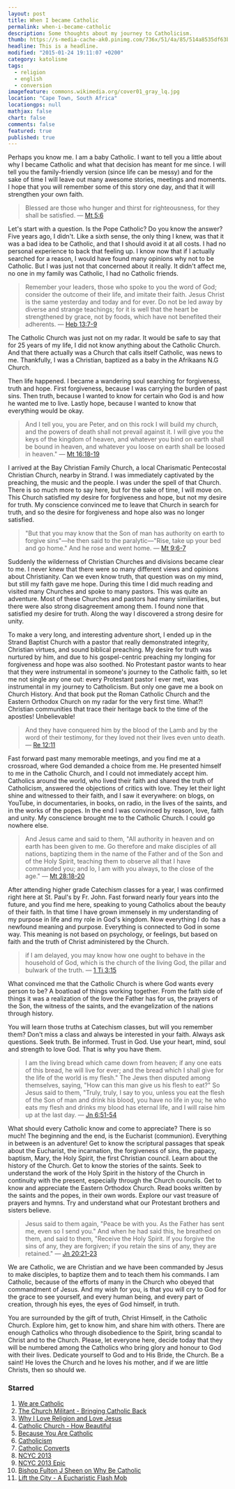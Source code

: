 ```yaml
---
layout: post
title: When I became Catholic
permalink: when-i-became-catholic
description: Some thoughts about my journey to Catholicism.
thumb: https://s-media-cache-ak0.pinimg.com/736x/51/4a/85/514a8535df63bc74bf86db06bda4a513.jpg
headline: This is a headline.
modified: "2015-01-24 19:11:07 +0200"
category: katolisme
tags: 
  - religion
  - english
  - conversion
imagefeature: commons.wikimedia.org/cover01_gray_lq.jpg
location: "Cape Town, South Africa"
locationgps: null
mathjax: false
chart: false
comments: false
featured: true
published: true
---
```


<!--![cover-image](https://s-media-cache-ak0.pinimg.com/736x/51/4a/85/514a8535df63bc74bf86db06bda4a513.jpg)
-->

Perhaps you know me. I am a baby Catholic. I want to tell you a little about why I became Catholic and what that decision has meant for me since. I will tell you the family-friendly version (since life can be messy) and for the sake of time I will leave out many awesome stories, meetings and moments. I hope that you will remember some of this story one day, and that it will strengthen your own faith.

<!-- Bible Verse. http://biblia.com/plugins/BibleVerse -->
> Blessed are those who hunger and thirst for righteousness, for they shall be satisfied. &mdash; <a target="_blank" href = "http://biblia.com/bible/rsvce/Mt5.6">Mt 5:6</a>

Let's start with a question. Is the Pope Catholic? Do you know the answer? Five years ago, I didn't. Like a sixth sense, the only thing I knew, was that it was a bad idea to be Catholic, and that I should avoid it at all costs. I had no personal experience to back that feeling up. I know now that if I actually searched for a reason, I would have found many opinions why not to be Catholic. But I was just not that concerned about it really. It didn't affect me, no one in my family was Catholic, I had no Catholic friends. 

<!-- Bible Verse. http://biblia.com/plugins/BibleVerse -->
> Remember your leaders, those who spoke to you the word of God; consider the outcome of their life, and imitate their faith. Jesus Christ is the same yesterday and today and for ever. Do not be led away by diverse and strange teachings; for it is well that the heart be strengthened by grace, not by foods, which have not benefited their adherents. &mdash; <a target="_blank" href = "http://biblia.com/bible/rsvce/Heb13.7-9">Heb 13:7-9</a>

The Catholic Church was just not on my radar. It would be safe to say that for 25 years of my life, I did not know anything about the Catholic Church. And that there actually was a Church that calls itself Catholic, was news to me. Thankfully, I was a Christian, baptized as a baby in the Afrikaans N.G Church.

Then life happened. I became a wandering soul searching for forgiveness, truth and hope. First forgiveness, because I was carrying the burden of past sins. Then truth, because I wanted to know for certain who God is and how he wanted me to live. Lastly hope, because I wanted to know that everything would be okay.

> And I tell you, you are Peter, and on this rock I will build my church, and the powers of death shall not prevail against it. I will give you the keys of the kingdom of heaven, and whatever you bind on earth shall be bound in heaven, and whatever you loose on earth shall be loosed in heaven." &mdash; <a target="_blank" href = "http://biblia.com/bible/rsvce/Mt16.18-19">Mt 16:18-19</a>

I arrived at the Bay Christian Family Church, a local Charismatic Pentecostal Christian Church, nearby in Strand. I was immediately captivated by the preaching, the music and the people. I was under the spell of that Church. There is so much more to say here, but for the sake of time, I will move on. This Church satisfied my desire for forgiveness and hope, but not my desire for truth. My conscience convinced me to leave that Church in search for truth, and so the desire for forgiveness and hope also was no longer satisfied.

> "But that you may know that the Son of man has authority on earth to forgive sins"—he then said to the paralytic—"Rise, take up your bed and go home." And he rose and went home. &mdash; <a target="_blank" href = "http://biblia.com/bible/rsvce/Mt9.6-7">Mt 9:6-7</a>

Suddenly the wilderness of Christian Churches and divisions became clear to me. I never knew that there were so many different views and opinions about Christianity. Can we even know truth, that question was on my mind, but still my faith gave me hope. During this time I did much reading and visited many Churches and spoke to many pastors. This was quite an adventure. Most of these Churches and pastors had many similarities, but there were also strong disagreement among them. I found none that satisfied my desire for truth. Along the way I discovered a strong desire for unity.

To make a very long, and interesting adventure short, I ended up in the Strand Baptist Church with a pastor that really demonstrated integrity, Christian virtues, and sound biblical preaching. My desire for truth was nurtured by him, and due to his gospel-centric preaching my longing for forgiveness and hope was also soothed. No Protestant pastor wants to hear that they were instrumental in someone's journey to the Catholic faith, so let me not single any one out: every Protestant pastor I ever met, was instrumental in my journey to Catholicism. But only one gave me a book on Church History. And that book put the Roman Catholic Church and the Eastern Orthodox Church on my radar for the very first time. What?! Christian communities that trace their heritage back to the time of the apostles! Unbelievable!

> And they have conquered him by the blood of the Lamb and by the word of their testimony, for they loved not their lives even unto death. &mdash; <a target="_blank" href = "http://biblia.com/bible/rsvce/Re12.11">Re 12:11</a>

Fast forward past many memorable meetings, and you find me at a crossroad, where God demanded a choice from me. He presented himself to me in the Catholic Church, and I could not immediately accept him. Catholics around the world, who lived their faith and shared the truth of Catholicism, answered the objections of critics with love. They let their light shine and witnessed to their faith, and I saw it everywhere: on blogs, on YouTube, in documentaries, in books, on radio, in the lives of the saints, and in the works of the popes. In the end I was convinced by reason, love, faith and unity. My conscience brought me to the Catholic Church. I could go nowhere else.

> And Jesus came and said to them, "All authority in heaven and on earth has been given to me. Go therefore and make disciples of all nations, baptizing them in the name of the Father and of the Son and of the Holy Spirit, teaching them to observe all that I have commanded you; and lo, I am with you always, to the close of the age." &mdash; <a target="_blank" href = "http://biblia.com/bible/rsvce/Mt28.18-20">Mt 28:18-20</a>

After attending higher grade Catechism classes for a year, I was confirmed right here at St. Paul's by Fr. John. Fast forward nearly four years into the future, and you find me here, speaking to young Catholics about the beauty of their faith. In that time I have grown immensely in my understanding of my purpose in life and my role in God's kingdom. Now everything I do has a newfound meaning and purpose. Everything is connected to God in some way. This meaning is not based on psychology, or feelings, but based on faith and the truth of Christ administered by the Church.

> if I am delayed, you may know how one ought to behave in the household of God, which is the church of the living God, the pillar and bulwark of the truth. &mdash; <a target="_blank" href = "http://biblia.com/bible/rsvce/1Ti3.15">1 Ti 3:15</a>

What convinced me that the Catholic Church is where God wants every person to be? A boatload of things working together. From the faith side of things it was a realization of the love the Father has for us, the prayers of the Son, the witness of the saints, and the evangelization of the nations through history. 

You will learn those truths at Catechism classes, but will you remember them? Don't miss a class and always be interested in your faith. Always ask questions. Seek truth. Be informed. Trust in God. Use your heart, mind, soul and strength to love God. That is why you have them.

> I am the living bread which came down from heaven; if any one eats of this bread, he will live for ever; and the bread which I shall give for the life of the world is my flesh." The Jews then disputed among themselves, saying, "How can this man give us his flesh to eat?" So Jesus said to them, "Truly, truly, I say to you, unless you eat the flesh of the Son of man and drink his blood, you have no life in you; he who eats my flesh and drinks my blood has eternal life, and I will raise him up at the last day. &mdash; <a target="_blank" href = "http://biblia.com/bible/rsvce/Jn6.51-54">Jn 6:51-54</a>

What should every Catholic know and come to appreciate? There is so much! The beginning and the end, is the Eucharist (communion). Everything in between is an adventure! Get to know the scriptural passages that speak about the Eucharist, the incarnation, the forgiveness of sins, the papacy, baptism, Mary, the Holy Spirit, the first Christian council. Learn about the history of the Church. Get to know the stories of the saints. Seek to understand the work of the Holy Spirit in the history of the Church in continuity with the present, especially through the Church councils. Get to know and appreciate the Eastern Orthodox Church. Read books written by the saints and the popes, in their own words. Explore our vast treasure of prayers and hymns. Try and understand what our Protestant brothers and sisters believe.

> Jesus said to them again, "Peace be with you. As the Father has sent me, even so I send you." And when he had said this, he breathed on them, and said to them, "Receive the Holy Spirit. If you forgive the sins of any, they are forgiven; if you retain the sins of any, they are retained." &mdash; <a target="_blank" href = "http://biblia.com/bible/rsvce/Jn20.21-23">Jn 20:21-23</a>

We are Catholic, we are Christian and we have been commanded by Jesus to make disciples, to baptize them and to teach them his commands. I am Catholic, because of the efforts of many in the Church who obeyed that commandment of Jesus. And my wish for you, is that you will cry to God for the grace to see yourself, and every human being, and every part of creation, through his eyes, the eyes of God himself, in truth.

You are surrounded by the gift of truth, Christ Himself, in the Catholic Church. Explore him, get to know him, and share him with others. There are enough Catholics who through disobedience to the Spirit, bring scandal to Christ and to the Church. Please, let everyone here, decide today that they will be numbered among the Catholics who bring glory and honour to God with their lives. Dedicate yourself to God and to His Bride, the Church. Be a saint! He loves the Church and he loves his mother, and if we are little Christs, then so should we.

### Starred <span class="animated anim-repeater"><i class="fa fa-star-o fa-spin"></i></span>
1. [We are Catholic](https://www.youtube.com/watch?v=wk4OCzre_IY) <i class="fa fa-youtube"></i> 
1. [The Church Militant - Bringing Catholic Back](https://www.youtube.com/watch?v=wTYpZ4kIg3Y)
1. [Why I Love Religion and Love Jesus](https://www.youtube.com/watch?v=Ru_tC4fv6FE)
1. [Catholic Church - How Beautiful](https://www.youtube.com/watch?v=J5-kYJMWZDU)
1. [Because You Are Catholic](https://www.youtube.com/watch?v=Yodt9WVsMKw)
1. [Catholicism](https://www.youtube.com/watch?v=RzowCr_5Qlk)
1. [Catholic Converts](https://www.youtube.com/watch?v=ceWeNFNv4dI)
1. [NCYC 2013](https://www.youtube.com/watch?v=u5pw9669VAM)
1. [NCYC 2013 Epic](https://www.youtube.com/watch?v=9a3wUrmCuUA)
1. [Bishop Fulton J Sheen on Why Be Catholic](https://www.youtube.com/watch?v=rvOQZ9LxMlM)
1. [Lift the City - A Eucharistic Flash Mob](https://www.youtube.com/watch?v=cZ5aYoSr3Hg)
